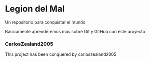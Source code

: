 # Legion del Mal
Un repositorio para conquistar el mundo

Básicamente aprenderemos más sobre Git y GitHub con este proyecto

### CarlosZealand2005
This project has been conquered by carloszealand2005